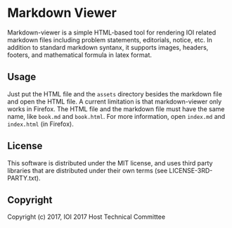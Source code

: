 Markdown Viewer
======================

Markdown-viewer is a simple HTML-based tool for rendering IOI related markdown files including problem statements, editorials, notice, etc.
In addition to standard markdown syntanx, it supports images, headers, footers, and mathematical formula in latex format.


Usage
------------

Just put the HTML file and the `assets` directory besides the markdown file and open the HTML file.
A current limitation is that markdown-viewer only works in Firefox.
The HTML file and the markdown file must have the same name, like `book.md` and `book.html`.
For more information, open `index.md` and `index.html` (in Firefox).



License
-------
This software is distributed under the MIT license,
and uses third party libraries that are distributed under their own terms
(see LICENSE-3RD-PARTY.txt).

Copyright
---------
Copyright (c) 2017, IOI 2017 Host Technical Committee

